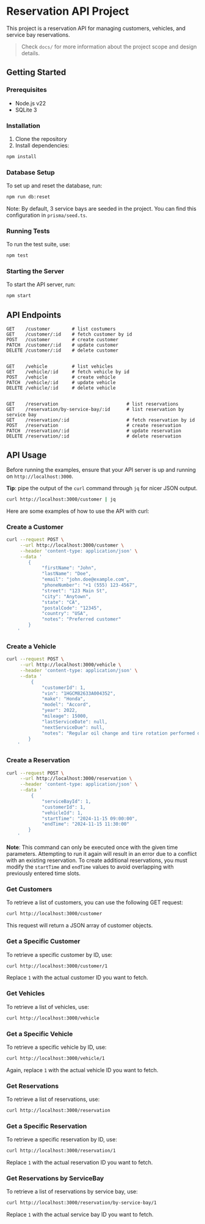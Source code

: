 # Reservation API Project

This project is a reservation API for managing customers, vehicles, and service bay reservations.

> Check `docs/` for more information about the project scope and design details.

## Getting Started

### Prerequisites

-   Node.js v22
-   SQLite 3

### Installation

1. Clone the repository
2. Install dependencies:

```bash
npm install
```

### Database Setup

To set up and reset the database, run:

```bash
npm run db:reset
```

Note: By default, 3 service bays are seeded in the project. You can find this configuration in `prisma/seed.ts`.

### Running Tests

To run the test suite, use:

```bash
npm test
```

### Starting the Server

To start the API server, run:

```bash
npm start
```

## API Endpoints

```
GET    /customer        # list costumers
GET    /customer/:id    # fetch customer by id
POST   /customer        # create customer
PATCH  /customer/:id    # update customer
DELETE /customer/:id    # delete customer


GET    /vehicle         # list vehicles
GET    /vehicle/:id     # fetch vehicle by id
POST   /vehicle         # create vehicle
PATCH  /vehicle/:id     # update vehicle
DELETE /vehicle/:id     # delete vehicle


GET    /reservation                         # list reservations
GET    /reservation/by-service-bay/:id      # list reservation by service bay
GET    /reservation/:id                     # fetch reservation by id
POST   /reservation                         # create reservation
PATCH  /reservation/:id                     # update reservation
DELETE /reservation/:id                     # delete reservation
```

## API Usage

Before running the examples, ensure that your API server is up and running on `http://localhost:3000`.

**Tip**: pipe the output of the `curl` command through `jq` for nicer JSON output.

```bash
curl http://localhost:3000/customer | jq
```

Here are some examples of how to use the API with curl:

### Create a Customer

```bash
curl --request POST \
     --url http://localhost:3000/customer \
     --header 'content-type: application/json' \
     --data '
		{
			 "firstName": "John",
			 "lastName": "Doe",
			 "email": "john.doe@example.com",
			 "phoneNumber": "+1 (555) 123-4567",
			 "street": "123 Main St",
			 "city": "Anytown",
			 "state": "CA",
			 "postalCode": "12345",
			 "country": "USA",
			 "notes": "Preferred customer"
		}
	'
```

### Create a Vehicle

```bash
curl --request POST \
     --url http://localhost:3000/vehicle \
     --header 'content-type: application/json' \
     --data '
	     {
			 "customerId": 1,
			 "vin": "1HGCM82633A004352",
			 "make": "Honda",
			 "model": "Accord",
			 "year": 2022,
			 "mileage": 15000,
			 "lastServiceDate": null,
			 "nextServiceDue": null,
			 "notes": "Regular oil change and tire rotation performed during last service."
		}
	'
```

### Create a Reservation

```bash
curl --request POST \
     --url http://localhost:3000/reservation \
     --header 'content-type: application/json' \
     --data '
		 {
			 "serviceBayId": 1,
			 "customerId": 1,
			 "vehicleId": 1,
			 "startTime": "2024-11-15 09:00:00",
			 "endTime": "2024-11-15 11:30:00"
		}
	'
```

**Note**: This command can only be executed once with the given time parameters. Attempting to run it again will result in an error due to a conflict with an existing reservation. To create additional reservations, you must modify the `startTime` and `endTime` values to avoid overlapping with previously entered time slots.

### Get Customers

To retrieve a list of customers, you can use the following GET request:

```bash
curl http://localhost:3000/customer
```

This request will return a JSON array of customer objects.

### Get a Specific Customer

To retrieve a specific customer by ID, use:

```bash
curl http://localhost:3000/customer/1
```

Replace `1` with the actual customer ID you want to fetch.

### Get Vehicles

To retrieve a list of vehicles, use:

```bash
curl http://localhost:3000/vehicle
```

### Get a Specific Vehicle

To retrieve a specific vehicle by ID, use:

```bash
curl http://localhost:3000/vehicle/1
```

Again, replace `1` with the actual vehicle ID you want to fetch.

### Get Reservations

To retrieve a list of reservations, use:

```bash
curl http://localhost:3000/reservation
```

### Get a Specific Reservation

To retrieve a specific reservation by ID, use:

```bash
curl http://localhost:3000/reservation/1
```

Replace `1` with the actual reservation ID you want to fetch.

### Get Reservations by ServiceBay

To retrieve a list of reservations by service bay, use:

```bash
curl http://localhost:3000/reservation/by-service-bay/1
```

Replace `1` with the actual service bay ID you want to fetch.
